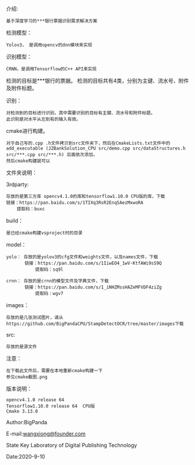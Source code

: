 介绍:

	基于深度学习的***银行票据识别需求解决方案

检测模型：
	
	Yolov3， 是调用opencv的dnn模块来实现
识别模型：

	CRNN，是调用Tensorflow的C++ API来实现

检测的目标是***银行的票据。
检测的目标共有4类，分别为主键、流水号、附件及附件标题。

识别：

	对检测到的目标进行识别，其中需要识别的目标有主键、流水号和附件标题。
	此识别是对水平从左到有的输入有效。


cmake进行构建。

	对于自己写的.cpp .h文件拷贝到src文件夹下，然后在CmakeLists.txt文件中的
	add_executable (JZBankSolution_CPU src/demo.cpp src/dataStructures.h src/***.cpp src/***.h) 后面依次添加，
	然后cmake构建就可以


文件夹说明：

3rdparty:

	存放的是第三方库 opencv4.1.0的库和tensorflow1.10.0 CPU版的库，下载
	链接：https://pan.baidu.com/s/1TIXq3RsR2EnqSAezMxwoRA 
        提取码：buxc
build：
	
	是已经cmake构建vsproject时的目录

model：

	yolo： 存放的是yolov3的cfg文件和weights文件，以及names文件，下载
	       链接：https://pan.baidu.com/s/1IiwEO4_1wV-KtfAWi9sS9Q 
               提取码：sq9l
	        
	crnn： 存放的是crnn的模型文件及字典文件，下载
	       链接：https://pan.baidu.com/s/1_iNHZMssHAZeMFVDF4ziZg 
               提取码：wgv7
	
	
images： 
	
	存放的是几张测试图片，请从https://github.com/BigPandaCPU/StampDetectOCR/tree/master/images下载
	
src:   

	存放的是源文件


注意：
	
	在下载此文件后，需要在本地重新cmake构建一下
	参见cmake截图.png
	

版本说明：

	opencv4.1.0 release 64
	Tensorflow1.10.0 release 64  CPU版
	Cmake 3.13.0

Author:BigPanda

E-mail:wangxiong@founder.com

State Key Laboratory of Digital Publishing Technology

Date:2020-9-10 

